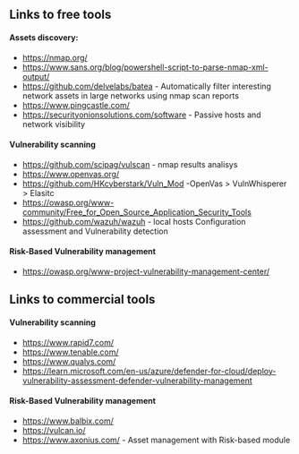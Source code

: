 ## Links to free tools 

#### Assets discovery:

* https://nmap.org/
* https://www.sans.org/blog/powershell-script-to-parse-nmap-xml-output/
* https://github.com/delvelabs/batea - Automatically filter interesting network assets in large networks using nmap scan reports
* https://www.pingcastle.com/
* https://securityonionsolutions.com/software - Passive hosts and network visibility 

####  Vulnerability scanning

* https://github.com/scipag/vulscan - nmap results analisys 
* https://www.openvas.org/
* https://github.com/HKcyberstark/Vuln_Mod  -OpenVas > VulnWhisperer > Elasitc 
* https://owasp.org/www-community/Free_for_Open_Source_Application_Security_Tools
* https://github.com/wazuh/wazuh -  local hosts Configuration assessment and Vulnerability detection

#### Risk-Based Vulnerability management

* https://owasp.org/www-project-vulnerability-management-center/

## Links to commercial tools 

#### Vulnerability scanning

* https://www.rapid7.com/
* https://www.tenable.com/
* https://www.qualys.com/
* https://learn.microsoft.com/en-us/azure/defender-for-cloud/deploy-vulnerability-assessment-defender-vulnerability-management

#### Risk-Based Vulnerability management

* https://www.balbix.com/
* https://vulcan.io/
* https://www.axonius.com/ - Asset management with Risk-based module


